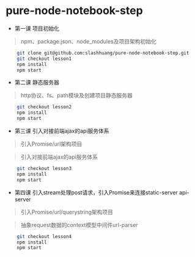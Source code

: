 # pure-node-notebook-step

- 第一课 项目初始化
> npm、package.json、node_modules及项目架构初始化
```bash
	git clone git@github.com:slashhuang/pure-node-notebook-step.git
	git checkout lesson1 
	npm install 
	npm start
```

- 第二课 静态服务器
> http协议、fs、path模块及创建项目静态服务器
```bash
	git checkout lesson2 
	npm install 
	npm start
```

- 第三课 引入对接前端ajax的api服务体系

> 引入Promise/url架构项目

> 引入对接前端ajax的api服务体系

```bash
	git checkout lesson3 
	npm install 
	npm start
```

- 第四课 引入stream处理post请求，引入Promise来连接static-server api-server

> 引入Promise/url/querystring架构项目

> 抽象request数据的context模型中间件url-parser

```bash
	git checkout lesson4
	npm install 
	npm start
```




